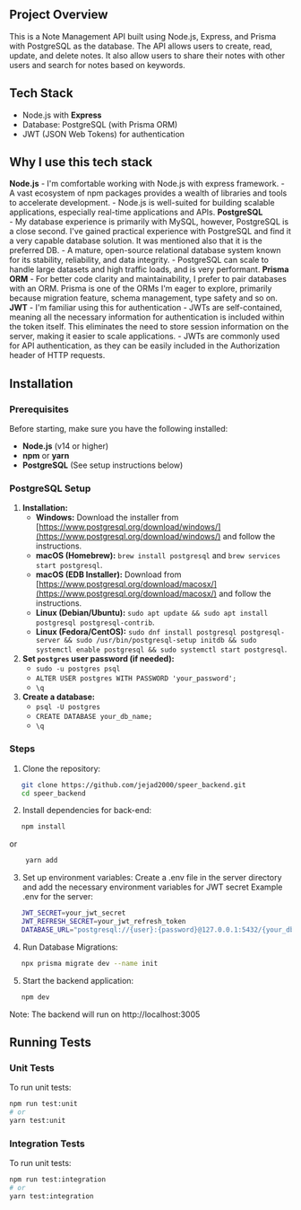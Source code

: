 ## Project Overview

This is a Note Management API built using Node.js, Express, and Prisma with PostgreSQL as the database. The API allows users to create, read, update, and delete notes. It also allow users to share their notes with other users and search for notes based on keywords.

## Tech Stack
  - Node.js with **Express**
  - Database: PostgreSQL (with Prisma ORM)
  - JWT (JSON Web Tokens) for authentication

## Why I use this tech stack
   **Node.js**
     - I'm  comfortable working with Node.js with express framework.
     - A vast ecosystem of npm packages provides a wealth of libraries and tools to accelerate development.
     - Node.js is well-suited for building scalable applications, especially real-time applications and APIs.
   **PostgreSQL**  
     - My database experience is primarily with MySQL, however, PostgreSQL is a close second. I've gained practical experience with PostgreSQL and find it a very capable database solution. It was mentioned also that it is the preferred DB.
     - A mature, open-source relational database system known for its stability, reliability, and data integrity.
     - PostgreSQL can scale to handle large datasets and high traffic loads, and is very performant.
   **Prisma ORM**
     - For better code clarity and maintainability, I prefer to pair databases with an ORM. Prisma is one of the ORMs I'm eager to explore, primarily because migration feature, schema management, type safety and so on.
   **JWT**
     - I'm familiar using this for authentication
     - JWTs are self-contained, meaning all the necessary information for authentication is included within the token itself. This eliminates the need to store session information on the server, making it easier to scale applications. 
     - JWTs are commonly used for API authentication, as they can be easily included in the Authorization header of HTTP requests.

## Installation

### Prerequisites

Before starting, make sure you have the following installed:
- **Node.js** (v14 or higher)
- **npm** or **yarn**
- **PostgreSQL** (See setup instructions below)

### PostgreSQL Setup

1.  **Installation:**
    * **Windows:** Download the installer from [https://www.postgresql.org/download/windows/](https://www.postgresql.org/download/windows/) and follow the instructions.
    * **macOS (Homebrew):** `brew install postgresql` and `brew services start postgresql`.
    * **macOS (EDB Installer):** Download from [https://www.postgresql.org/download/macosx/](https://www.postgresql.org/download/macosx/) and follow the instructions.
    * **Linux (Debian/Ubuntu):** `sudo apt update && sudo apt install postgresql postgresql-contrib`.
    * **Linux (Fedora/CentOS):** `sudo dnf install postgresql postgresql-server && sudo /usr/bin/postgresql-setup initdb && sudo systemctl enable postgresql && sudo systemctl start postgresql`.
2.  **Set `postgres` user password (if needed):**
    * `sudo -u postgres psql`
    * `ALTER USER postgres WITH PASSWORD 'your_password';`
    * `\q`
3.  **Create a database:**
    * `psql -U postgres`
    * `CREATE DATABASE your_db_name;`
    * `\q`

### Steps

1. Clone the repository:
```bash
   git clone https://github.com/jejad2000/speer_backend.git
   cd speer_backend
```
2. Install dependencies for back-end:
```bash
   npm install 
``` 
or
```bash
    yarn add
```
3. Set up environment variables:
Create a .env file in the server directory and add the necessary environment variables for JWT secret
Example .env for the server:
```bash
   JWT_SECRET=your_jwt_secret
   JWT_REFRESH_SECRET=your_jwt_refresh_token
   DATABASE_URL="postgresql://{user}:{password}@127.0.0.1:5432/{your_db_name}?schema=public
``` 
4. Run Database Migrations:
```bash
   npx prisma migrate dev --name init
``` 
5. Start the backend application:
```bash
   npm dev 
``` 

Note: The backend will run on http://localhost:3005

## Running Tests

### Unit Tests

To run unit tests:

```bash
npm run test:unit
# or
yarn test:unit
``` 

### Integration Tests

To run unit tests:

```bash
npm run test:integration
# or
yarn test:integration
``` 

